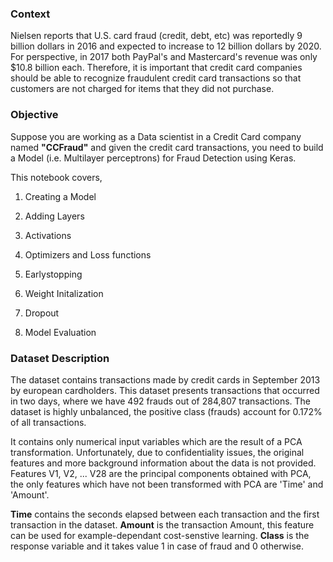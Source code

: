 ### Context
Nielsen reports that U.S. card fraud (credit, debt, etc) was reportedly 9 billion dollars in 2016 and expected to increase to 12 billion dollars by 2020. For perspective, in 2017 both PayPal's and Mastercard's revenue was only $10.8 billion each.
Therefore, it is important that credit card companies should be able to recognize fraudulent credit card transactions so that customers are not charged for items that they did not purchase.

### Objective
Suppose you are working as a Data scientist in a Credit Card company named **"CCFraud"** and  given the credit card transactions, you  need to  build a Model  (i.e. Multilayer perceptrons) for Fraud Detection using Keras.

This notebook covers,

1. Creating a Model

2. Adding Layers

3. Activations

4. Optimizers and Loss functions

5. Earlystopping

6. Weight Initalization

7. Dropout

8. Model Evaluation

### Dataset Description
The dataset contains transactions made by credit cards in September 2013 by european cardholders. This dataset presents transactions that occurred in two days, where we have 492 frauds out of 284,807 transactions. The dataset is highly unbalanced, the positive class (frauds) account for 0.172% of all transactions.

It contains only numerical input variables which are the result of a PCA transformation. Unfortunately, due to confidentiality issues, the original features and more background information about the data is not provided. Features V1, V2, ... V28 are the principal components obtained with PCA, the only features which have not been transformed with PCA are 'Time' and 'Amount'.

**Time** contains the seconds elapsed between each transaction and the first transaction in the dataset.
**Amount** is the transaction Amount, this feature can be used for example-dependant cost-senstive learning.
**Class** is the response variable and it takes value 1 in case of fraud and 0 otherwise.


